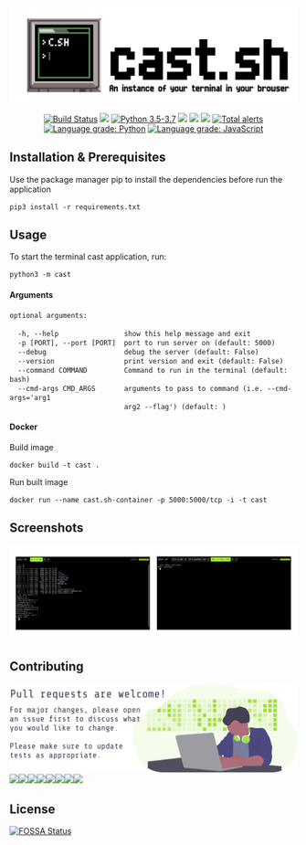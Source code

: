 ![cast-sh](art/cast-sh-header.png)
<p align="center">
    <a href="https://travis-ci.org/hericlesme/cast-sh">
        <img src="https://travis-ci.org/hericlesme/cast-sh.svg?branch=master"
            alt="Build Status"/></a>
    <a href="https://github.com/hericlesme/cast-sh/graphs/contributors" alt="Contributors">
        <img src="https://img.shields.io/github/contributors/hericlesme/cast-sh" /></a>
    <a href="https://www.python.org/downloads/">
        <img src="https://img.shields.io/badge/python-3.5%20%7C%203.6%20%7C%203.7-blue"
            alt="Python 3.5-3.7"/></a>
<a href="https://github.com/hericlesme/cast-sh/pulse" alt="Activity">
        <img src="https://img.shields.io/github/commit-activity/m/hericlesme/cast-sh" /></a>
    <a href="https://github.com/hericlesme/cast-sh/blob/master/LICENSE" alt="License">
        <img src="https://img.shields.io/github/license/hericlesme/cast-sh" /></a>
<a href="https://app.fossa.io/projects/git%2Bgithub.com%2Fhericlesme%2Fcast-sh?ref=badge_shield" alt="FOSSA Status"><img src="https://app.fossa.io/api/projects/git%2Bgithub.com%2Fhericlesme%2Fcast-sh.svg?type=shield"/></a>
    <a href="https://lgtm.com/projects/g/hericlesme/cast-sh/alerts/">
        <img src="https://img.shields.io/lgtm/alerts/g/hericlesme/cast-sh"
            alt="Total alerts"/></a>
    <a href="https://lgtm.com/projects/g/hericlesme/cast-sh/context:python"><img alt="Language grade: Python" src="https://img.shields.io/lgtm/grade/python/g/hericlesme/cast-sh.svg?logo=lgtm&logoWidth=18"/></a>
    <a href="https://lgtm.com/projects/g/hericlesme/cast-sh/context:javascript"><img alt="Language grade: JavaScript" src="https://img.shields.io/lgtm/grade/javascript/g/hericlesme/cast-sh.svg?logo=lgtm&logoWidth=18"/></a>
</p>

## Installation & Prerequisites
Use the package manager pip to install the dependencies before run the application
```
pip3 install -r requirements.txt
```

## Usage
To start the terminal cast application, run:
```
python3 -m cast
```
#### Arguments
```
optional arguments:

  -h, --help                show this help message and exit
  -p [PORT], --port [PORT]  port to run server on (default: 5000)
  --debug                   debug the server (default: False)
  --version                 print version and exit (default: False)
  --command COMMAND         Command to run in the terminal (default: bash)
  --cmd-args CMD_ARGS       arguments to pass to command (i.e. --cmd-args='arg1
                            arg2 --flag') (default: )
```
#### Docker
Build image
```
docker build -t cast .
```
Run built image
```
docker run --name cast.sh-container -p 5000:5000/tcp -i -t cast
```
## Screenshots
![screenshots](/art/screenshots.png)

## Contributing
![Contribute](/art/contribute.svg)
[![](https://sourcerer.io/fame/hericlesme/hericlesme/cast-sh/images/0)](https://sourcerer.io/fame/hericlesme/hericlesme/cast-sh/links/0)[![](https://sourcerer.io/fame/hericlesme/hericlesme/cast-sh/images/1)](https://sourcerer.io/fame/hericlesme/hericlesme/cast-sh/links/1)[![](https://sourcerer.io/fame/hericlesme/hericlesme/cast-sh/images/2)](https://sourcerer.io/fame/hericlesme/hericlesme/cast-sh/links/2)[![](https://sourcerer.io/fame/hericlesme/hericlesme/cast-sh/images/3)](https://sourcerer.io/fame/hericlesme/hericlesme/cast-sh/links/3)[![](https://sourcerer.io/fame/hericlesme/hericlesme/cast-sh/images/4)](https://sourcerer.io/fame/hericlesme/hericlesme/cast-sh/links/4)[![](https://sourcerer.io/fame/hericlesme/hericlesme/cast-sh/images/5)](https://sourcerer.io/fame/hericlesme/hericlesme/cast-sh/links/5)[![](https://sourcerer.io/fame/hericlesme/hericlesme/cast-sh/images/6)](https://sourcerer.io/fame/hericlesme/hericlesme/cast-sh/links/6)[![](https://sourcerer.io/fame/hericlesme/hericlesme/cast-sh/images/7)](https://sourcerer.io/fame/hericlesme/hericlesme/cast-sh/links/7)

## License
[![FOSSA Status](https://app.fossa.io/api/projects/git%2Bgithub.com%2Fhericlesme%2Fcast-sh.svg?type=large)](https://app.fossa.io/projects/git%2Bgithub.com%2Fhericlesme%2Fcast-sh?ref=badge_large)
